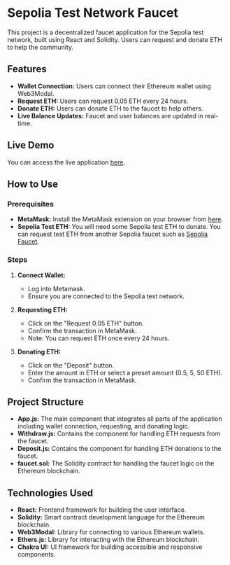# Sepolia Test Network Faucet

This project is a decentralized faucet application for the Sepolia test network, built using React and Solidity. Users can request and donate ETH to help the community.

## Features

- **Wallet Connection:** Users can connect their Ethereum wallet using Web3Modal.
- **Request ETH:** Users can request 0.05 ETH every 24 hours.
- **Donate ETH:** Users can donate ETH to the faucet to help others.
- **Live Balance Updates:** Faucet and user balances are updated in real-time.

## Live Demo

You can access the live application [here](https://sepolia-faucet-pi.vercel.app/).

## How to Use

### Prerequisites

- **MetaMask:** Install the MetaMask extension on your browser from [here](https://metamask.io/).
- **Sepolia Test ETH:** You will need some Sepolia test ETH to donate. You can request test ETH from another Sepolia faucet such as [Sepolia Faucet](https://faucet.sepolia.dev/).

### Steps

1. **Connect Wallet:**
   - Log into Metamask.
   - Ensure you are connected to the Sepolia test network.

2. **Requesting ETH:**
   - Click on the "Request 0.05 ETH" button.
   - Confirm the transaction in MetaMask.
   - Note: You can request ETH once every 24 hours.

3. **Donating ETH:**
   - Click on the "Deposit" button.
   - Enter the amount in ETH or select a preset amount (0.5, 5, 50 ETH).
   - Confirm the transaction in MetaMask.

## Project Structure

- **App.js:** The main component that integrates all parts of the application including wallet connection, requesting, and donating logic.
- **Withdraw.js:** Contains the component for handling ETH requests from the faucet.
- **Deposit.js:** Contains the component for handling ETH donations to the faucet.
- **faucet.sol:** The Solidity contract for handling the faucet logic on the Ethereum blockchain.

## Technologies Used

- **React:** Frontend framework for building the user interface.
- **Solidity:** Smart contract development language for the Ethereum blockchain.
- **Web3Modal:** Library for connecting to various Ethereum wallets.
- **Ethers.js:** Library for interacting with the Ethereum blockchain.
- **Chakra UI:** UI framework for building accessible and responsive components.
